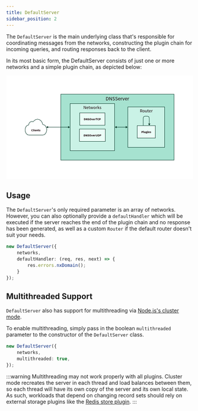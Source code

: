 ```yaml
---
title: DefaultServer
sidebar_position: 2
---
```


The `DefaultServer` is the main underlying class that's responsible for coordinating messages from the networks, constructing the plugin chain for incoming queries, and routing responses back to the client.

In its most basic form, the DefaultServer consists of just one or more networks and a simple plugin chain, as depicted below:

![A simple diagram of a DefaultServer](default-server.png)

## Usage

The `DefaultServer`'s only required parameter is an array of networks. However, you can also optionally provide a `defaultHandler` which will be executed if the server reaches the end of the plugin chain and no response has been generated, as well as a custom `Router` if the default router doesn't suit your needs.

```ts
new DefaultServer({
    networks,
    defaultHandler: (req, res, next) => {
        res.errors.nxDomain();
    }
});
```

## Multithreaded Support

`DefaultServer` also has support for multithreading via [Node.js's cluster mode](https://nodejs.org/api/cluster.html).

To enable multithreading, simply pass in the boolean `multithreaded` parameter to the constructor of the `DefaultServer` class.

```ts title="multithreading.ts"
new DefaultServer({
    networks,
    multithreaded: true,
});
```
:::warning
Multithreading may not work properly with all plugins. Cluster mode recreates the server in each thread and load balances between them, so each thread will have its own copy of the server and its own local state. As such, workloads that depend on changing record sets should rely on external storage plugins like the [Redis store plugin](https://github.com/jafayer/dinodns-redis-storage).
:::
